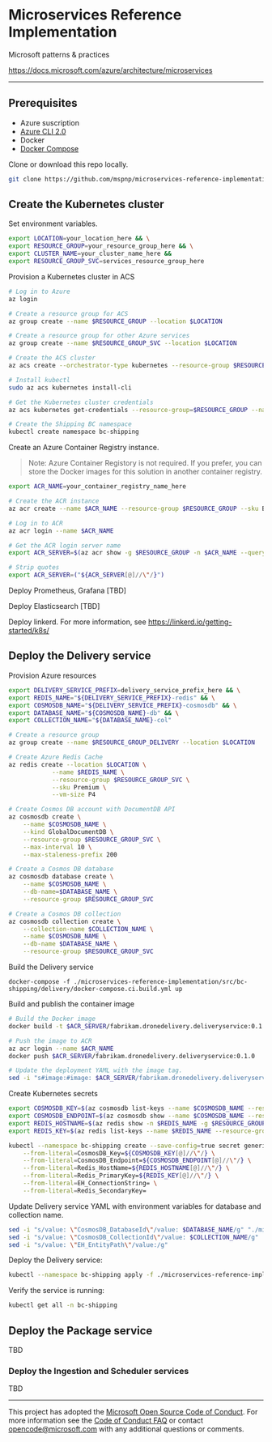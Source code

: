 # Microservices  Reference Implementation
Microsoft patterns & practices

https://docs.microsoft.com/azure/architecture/microservices

---

## Prerequisites

- Azure suscription
- [Azure CLI 2.0](https://docs.microsoft.com/en-us/cli/azure/install-azure-cli)
- Docker
- [Docker Compose](https://docs.docker.com/compose/install/)

Clone or download this repo locally.

```bash
git clone https://github.com/mspnp/microservices-reference-implementation.git
```

## Create the Kubernetes cluster

Set environment variables.

```bash
export LOCATION=your_location_here && \
export RESOURCE_GROUP=your_resource_group_here && \
export CLUSTER_NAME=your_cluster_name_here && 
export RESOURCE_GROUP_SVC=services_resource_group_here
```

Provision a Kubernetes cluster in ACS

```bash
# Log in to Azure
az login

# Create a resource group for ACS
az group create --name $RESOURCE_GROUP --location $LOCATION

# Create a resource group for other Azure services
az group create --name $RESOURCE_GROUP_SVC --location $LOCATION

# Create the ACS cluster
az acs create --orchestrator-type kubernetes --resource-group $RESOURCE_GROUP --name $CLUSTER_NAME --generate-ssh-keys

# Install kubectl
sudo az acs kubernetes install-cli

# Get the Kubernetes cluster credentials
az acs kubernetes get-credentials --resource-group=$RESOURCE_GROUP --name=$CLUSTER_NAME

# Create the Shipping BC namespace
kubectl create namespace bc-shipping
```

Create an Azure Container Registry instance. 

> Note: Azure Container Registory is not required. If you prefer, you can store the Docker images for this solution in another container registry.

```bash
export ACR_NAME=your_container_registry_name_here

# Create the ACR instance
az acr create --name $ACR_NAME --resource-group $RESOURCE_GROUP --sku Basic

# Log in to ACR
az acr login --name $ACR_NAME

# Get the ACR login server name
export ACR_SERVER=$(az acr show -g $RESOURCE_GROUP -n $ACR_NAME --query "loginServer")

# Strip quotes
export ACR_SERVER=("${ACR_SERVER[@]//\"/}")
```

Deploy Prometheus, Grafana [TBD]

Deploy Elasticsearch [TBD]

Deploy linkerd. For more information, see https://linkerd.io/getting-started/k8s/


## Deploy the Delivery service

Provision Azure resources

```bash
export DELIVERY_SERVICE_PREFIX=delivery_service_prefix_here && \
export REDIS_NAME="${DELIVERY_SERVICE_PREFIX}-redis" && \
export COSMOSDB_NAME="${DELIVERY_SERVICE_PREFIX}-cosmosdb" && \
export DATABASE_NAME="${COSMOSDB_NAME}-db" && \
export COLLECTION_NAME="${DATABASE_NAME}-col"

# Create a resource group
az group create --name $RESOURCE_GROUP_DELIVERY --location $LOCATION

# Create Azure Redis Cache
az redis create --location $LOCATION \
            --name $REDIS_NAME \
            --resource-group $RESOURCE_GROUP_SVC \
            --sku Premium \
            --vm-size P4

# Create Cosmos DB account with DocumentDB API
az cosmosdb create \
    --name $COSMOSDB_NAME \
    --kind GlobalDocumentDB \
    --resource-group $RESOURCE_GROUP_SVC \
    --max-interval 10 \
    --max-staleness-prefix 200 

# Create a Cosmos DB database 
az cosmosdb database create \
    --name $COSMOSDB_NAME \
    --db-name=$DATABASE_NAME \
    --resource-group $RESOURCE_GROUP_SVC

# Create a Cosmos DB collection
az cosmosdb collection create \
    --collection-name $COLLECTION_NAME \
    --name $COSMOSDB_NAME \
    --db-name $DATABASE_NAME \
    --resource-group $RESOURCE_GROUP_SVC
```

Build the Delivery service

```
docker-compose -f ./microservices-reference-implementation/src/bc-shipping/delivery/docker-compose.ci.build.yml up
```

Build and publish the container image 

```bash
# Build the Docker image
docker build -t $ACR_SERVER/fabrikam.dronedelivery.deliveryservice:0.1.0 ./microservices-reference-implementation/src/bc-shipping/delivery/Fabrikam.DroneDelivery.DeliveryService/.

# Push the image to ACR
az acr login --name $ACR_NAME
docker push $ACR_SERVER/fabrikam.dronedelivery.deliveryservice:0.1.0

# Update the deployment YAML with the image tag.
sed -i "s#image:#image: $ACR_SERVER/fabrikam.dronedelivery.deliveryservice:0.1.0#g" ./microservices-reference-implementation/k8s/delivery.yaml
```

Create Kubernetes secrets

```bash
export COSMOSDB_KEY=$(az cosmosdb list-keys --name $COSMOSDB_NAME --resource-group $RESOURCE_GROUP_SVC --query primaryMasterKey) && \
export COSMOSDB_ENDPOINT=$(az cosmosdb show --name $COSMOSDB_NAME --resource-group $RESOURCE_GROUP_SVC --query documentEndpoint) && \
export REDIS_HOSTNAME=$(az redis show -n $REDIS_NAME -g $RESOURCE_GROUP_SVC --query hostName) && \
export REDIS_KEY=$(az redis list-keys --name $REDIS_NAME --resource-group $RESOURCE_GROUP_SVC --query primaryKey)

kubectl --namespace bc-shipping create --save-config=true secret generic delivery-storageconf \
    --from-literal=CosmosDB_Key=${COSMOSDB_KEY[@]//\"/} \
    --from-literal=CosmosDB_Endpoint=${COSMOSDB_ENDPOINT[@]//\"/} \
    --from-literal=Redis_HostName=${REDIS_HOSTNAME[@]//\"/} \
    --from-literal=Redis_PrimaryKey=${REDIS_KEY[@]//\"/} \
    --from-literal=EH_ConnectionString= \
    --from-literal=Redis_SecondaryKey=
```

Update Delivery service YAML with environment variables for database and collection name.

```bash
sed -i "s/value: \"CosmosDB_DatabaseId\"/value: $DATABASE_NAME/g" "./microservices-reference-implementation/k8s/delivery.yaml" && \
sed -i "s/value: \"CosmosDB_CollectionId\"/value: $COLLECTION_NAME/g"  "./microservices-reference-implementation/k8s/delivery.yaml" && \
sed -i "s/value: \"EH_EntityPath\"/value:/g"                               "./microservices-reference-implementation/k8s/delivery.yaml"
```

Deploy the Delivery service:

```bash
kubectl --namespace bc-shipping apply -f ./microservices-reference-implementation/k8s/
```

Verify the service is running:

```bash
kubectl get all -n bc-shipping
```

## Deploy the Package service

TBD

### Deploy the Ingestion and Scheduler services 

TBD

---

This project has adopted the [Microsoft Open Source Code of Conduct](https://opensource.microsoft.com/codeofconduct/). For more information see the [Code of Conduct FAQ](https://opensource.microsoft.com/codeofconduct/faq/) or contact [opencode@microsoft.com](mailto:opencode@microsoft.com) with any additional questions or comments.
